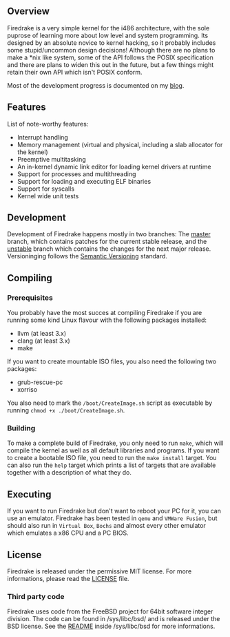 ## Overview
Firedrake is a very simple kernel for the i486 architecture, with the sole puprose of learning more about low level and system programming. Its designed by an absolute novice to kernel hacking, so it probably includes some stupid/uncommon design decisions! Although there are no plans to make a *nix like system, some of the API follows the POSIX specification and there are plans to widen this out in the future, but a few things might retain their own API which isn't POSIX conform.

Most of the development progress is documented on my [blog](http://widerwille.com/blog/).

## Features
List of note-worthy features:

  * Interrupt handling
  * Memory management (virtual and physical, including a slab allocator for the kernel)
  * Preemptive multitasking
  * An in-kernel dynamic link editor for loading kernel drivers at runtime
  * Support for processes and multithreading
  * Support for loading and executing ELF binaries
  * Support for syscalls
  * Kernel wide unit tests

## Development
Development of Firedrake happens mostly in two branches: The [master](https://github.com/JustSid/Firedrake/tree/master) branch, which contains patches for the current stable release, and the [unstable](https://github.com/JustSid/Firedrake/tree/unstable) branch which contains the changes for the next major release. Versioninging follows the [Semantic Versioning](http://semver.org) standard.

## Compiling
### Prerequisites
You probably have the most succes at compiling Firedrake if you are running some kind Linux flavour with the following packages installed:

  * llvm (at least 3.x)
  * clang (at least 3.x)
  * make

If you want to create mountable ISO files, you also need the following two packages:

  * grub-rescue-pc
  * xorriso

You also need to mark the `/boot/CreateImage.sh` script as executable by running `chmod +x ./boot/CreateImage.sh`.

### Building
To make a complete build of Firedrake, you only need to run `make`, which will compile the kernel as well as all default libraries and programs. If you want to create a bootable ISO file, you need to run the `make install` target. 
You can also run the `help` target which prints a list of targets that are available together with a description of what they do.

## Executing
If you want to run Firedrake but don't want to reboot your PC for it, you can use an emulator. Firedrake has been tested in `qemu` and `VMWare Fusion`, but should also run in `Virtual Box`, `Bochs` and almost every other emulator which emulates a x86 CPU and a PC BIOS.

## License
Firedrake is released under the permissive MIT license. For more informations, please read the [LICENSE](LICENSE.md) file.

### Third party code
Firedrake uses code from the FreeBSD project for 64bit software integer division. The code can be found in /sys/libc/bsd/ and is released under the BSD license. See the [README](sys/libc/bsd/README.md) inside /sys/libc/bsd for more informations.
